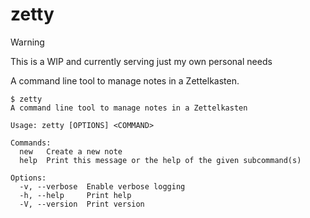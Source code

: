 # zetty

> [!WARNING]
> This is a WIP and currently serving just my own personal needs

A command line tool to manage notes in a Zettelkasten.

```shell
$ zetty
A command line tool to manage notes in a Zettelkasten

Usage: zetty [OPTIONS] <COMMAND>

Commands:
  new   Create a new note
  help  Print this message or the help of the given subcommand(s)

Options:
  -v, --verbose  Enable verbose logging
  -h, --help     Print help
  -V, --version  Print version
```
